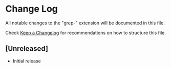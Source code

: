 # Change Log

All notable changes to the "grep-" extension will be documented in this file.

Check [Keep a Changelog](http://keepachangelog.com/) for recommendations on how to structure this file.

## [Unreleased]

- Initial release